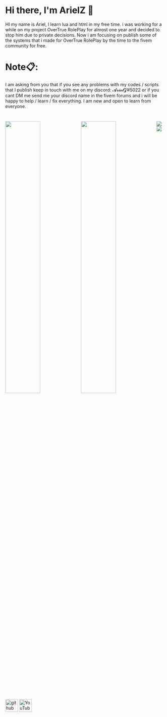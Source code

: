 # Hi there, I'm ArielZ 🤙

HI my name is Ariel, I learn lua and html in my free time.
i was working for a while on my project OverTrue RolePlay for almost one year and decided to stop him due to private decisions.
Now i am focusing on publish some of the systems that i made for OverTrue RolePlay by the time to the fivem community for free.

# Note📋:
I am asking from you that if you see any problems with my codes / scripts that I publish keep in touch with me on my discord: 𝓐𝓻𝓲𝓮𝓵𝓩#5022
or if you cant DM me send me your discord name in the fivem forums and i will be happy to help / learn / fix everything.
I am new and open to learn from everyone.

#
<img align = 'left' width= '47%' src="https://github-readme-stats.vercel.app/api?username=ArielZ123&show_icons=true&theme=merko" />
<img align = 'left' width= '47%' src="https://github-readme-stats.vercel.app/api/top-langs/?username=ArielZ123&layout=compact" />

<img align = 'left' src='https://img.shields.io/badge/lua-%232C2D72.svg?style=for-the-badge&logo=lua&logoColor=white' />
<img align = 'left' src='https://img.shields.io/badge/html5-%23E34F26.svg?style=for-the-badge&logo=html5&logoColor=white' />

[<img src='https://cdn.jsdelivr.net/npm/simple-icons@3.0.1/icons/github.svg' alt='github' height='40'>](https://github.com/ArielZ123)  [<img src='https://cdn.jsdelivr.net/npm/simple-icons@3.0.1/icons/youtube.svg' alt='YouTube' height='40'>](https://www.youtube.com/channel/UCedmPaJl12Cs2MZ9v6yHYAQ)  
